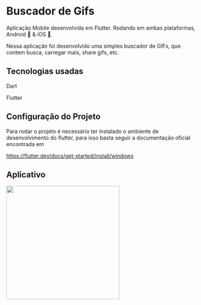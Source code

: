 # Buscador de Gifs

Aplicação Mobile desenvolvida em Flutter.
Rodando em ambas plataformas, Android 🤖 & iOS 🍎.

Nessa aplicação foi desenvolvido uma simples buscador de GIFs, que contem busca, carregar mais, share gifs, etc.

## Tecnologias usadas 
   Dart 
   
   Flutter

## Configuração do Projeto

Para rodar o projeto é necessário ter instalado o ambiente de desenvolvimento do flutter, para isso basta seguir a documentação oficial encontrada em

https://flutter.dev/docs/get-started/install/windows


## Aplicativo

<img heigth="200" width="300" src="https://user-images.githubusercontent.com/8354309/62097862-b4b5e400-b25e-11e9-9aa7-fbe188ef9aea.png" />
<br><br>
